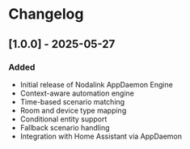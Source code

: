 # Changelog

## [1.0.0] - 2025-05-27

### Added

- Initial release of Nodalink AppDaemon Engine
- Context-aware automation engine
- Time-based scenario matching
- Room and device type mapping
- Conditional entity support
- Fallback scenario handling
- Integration with Home Assistant via AppDaemon
